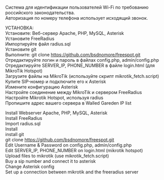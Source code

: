 Система для идентификации пользователей Wi-Fi по требованию российского законодательства.  
Авторизация по номеру телефона использует исходящий звонок.  

  
УСТАНОВКА:  
Установите: Веб-сервер Apache, PHP, MySQL, Asterisk  
Установите FreeRadius  
Импортируйте файл radius.sql  
Установите git  
Выполните: git clone https://github.com/bsdnomore/freespot.git  
Отредактируйте логин и пароль в файлах config.php, admin/config.php  
Отредактируйте SERVER_IP, PHONE_NUMBER в файле login.html (для MikroTik Hotspot)  
Загрузите файлы на MikroTik (используйте скрипт mikrotik_fetch.script)  
Купите SIP-номер и подключите его к Asterisk  
Измените конфигурацию Asterisk  
Настройте соединение между MikroTik и сервером FreeRadius
Настройте Mikrotik Hotspot, используя radius  
Пропишите адрес вашего сервера в Walled Gareden IP list 


Install Webserver Apache, PHP, MySQL, Asterisk  
Install FreeRadius  
Import radius.sql  
Install  
install git   
git clone https://github.com/bsdnomore/freespot.git  
Edit Username & Password  on config.php, admin/config.php  
Edit SERVER_IP, PHONE_NUMBER  on login.html (mikrotik hotspot)  
Upload files to mikrotik (use mikrotik_fetch.script)  
Buy a sip number and connect it to asterisk  
Change Asterisk config  
Set up a connection between mikrotik and the freeradius server 
